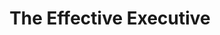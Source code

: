 ---
title: "The Effective Executive"
description: "Walaupun bukunya punya judul yang agak menara gading, Effective Executive sebenernya lebih banyak bicara soal bagaimana Knowledge Worker (kata yang saya belum ketemu padanannya di Indonesia), bisa menghasilkan yield yang lebih besar – bahkan ketika inputnya konstan atau tetap. Dan kemampuan untuk menghasilkan Yield yang lebih besar ini dimulai dari SELALU TAHU DI MANA KAMU MENGHABISKAN WAKTUMU."
cover: "images/reading/the-effective-executive.jpeg"
publishDate: 2019-04-11
authors: "Peter Drucker"
---